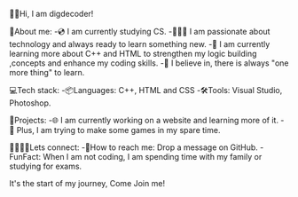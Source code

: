 👋🏻Hi,  I am digdecoder!

🌟About me:
-💿 I am currently studying CS.
-👩🏻‍💻 I am passionate about technology and always ready to learn something new.
-🍃 I am currently learning more about C++ and HTML to strengthen my logic building ,concepts and enhance my coding skills.
-🌃 I believe in, there is always "one more thing" to learn.

💻Tech stack:
-📦Languages: C++, HTML and CSS
-🛠️Tools: Visual Studio, Photoshop.

🚀Projects:
-🌐 I am currently working on a website and learning more of it.
-🎯 Plus, I am trying to make some games in my spare time.

🫱🏻‍🫲🏻Lets connect:
-📖How to reach me: Drop a message on GitHub.
-FunFact: When I am not coding, I am spending time with my family or studying for exams.

It's the start of my journey, Come Join me!
